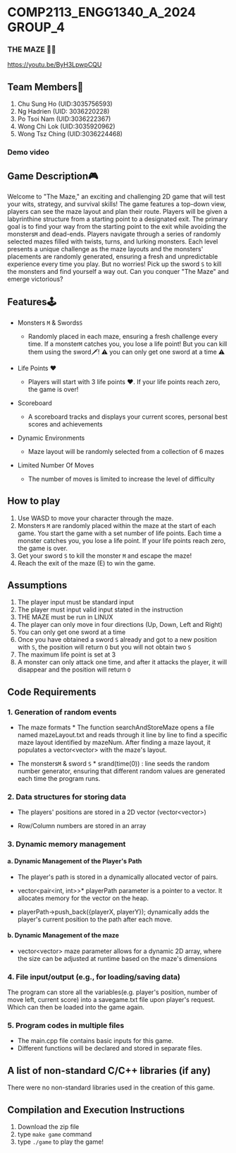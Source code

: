 # COMP2113_ENGG1340_A_2024 GROUP_4

### THE MAZE 🥷🏻
https://youtu.be/ByH3LpwpCQU

## Team Members👥
1. Chu Sung Ho (UID:3035756593)
2. Ng Hadrien (UID: 3036220228)
3. Po Tsoi Nam (UID:3036222367)
4. Wong Chi Lok (UID:3035920962)
5. Wong Tsz Ching (UID:3036224468)

### Demo video

## Game Description🎮
Welcome to "The Maze," an exciting and challenging 2D game that will test your wits, strategy, and survival skills! The game features a top-down view, players can see the maze layout and plan their route. Players will be given a labyrinthine structure from a starting point to a designated exit. The primary goal is to find your way from the starting point to the exit while avoiding the monsters`M` and dead-ends. Players navigate through a series of randomly selected mazes filled with twists, turns, and lurking monsters. Each level presents a unique challenge as the maze layouts and the monsters' placements are randomly generated, ensuring a fresh and unpredictable experience every time you play. But no worries! Pick up the sword `S` to kill the monsters and find yourself a way out. Can you conquer "The Maze" and emerge victorious?


## Features🕹
* Monsters `M` & Swords`S`
   * Randomly placed in each maze, ensuring a fresh challenge every time. If a monster`M` catches you, you lose a life point! But you can kill them using the sword🗡! ⚠ you can only get one sword at a time ⚠

* Life Points ❤️
   * Players will start with 3 life points ❤️. If your life points reach zero, the game is over!

* Scoreboard
   * A scoreboard tracks and displays your current scores, personal best scores and achievements

* Dynamic Environments
   * Maze layout will be randomly selected from a collection of 6 mazes

* Limited Number Of Moves
   * The number of moves is limited to increase the level of difficulty


## How to play 
1. Use WASD to move your character through the maze.
2. Monsters `M` are randomly placed within the maze at the start of each game. You start the game with a set number of life points. Each time a monster catches you, you lose a life point. If your life points reach zero, the game is over.
3. Get your sword `S` to kill the monster `M` and escape the maze!
4. Reach the exit of the maze (E) to win the game.

## Assumptions
1. The player input must be standard input
2. The player must input valid input stated in the instruction
3. THE MAZE must be run in LINUX
4. The player can only move in four directions (Up, Down, Left and Right)
5. You can only get one sword at a time 
6. Once you have obtained a sword `S` already and got to a new position with `S`, the position will return `O` but you will not obtain two `S`
7. The maximum life point is set at 3
8. A monster can only attack one time, and after it attacks the player, it will disappear and the position will return `O`


## Code Requirements 
### 1. Generation of random events
* The maze formats 
      * The function searchAndStoreMaze opens a file named mazeLayout.txt and reads through it line by line to find a specific maze layout identified by mazeNum. After finding a maze layout, it populates a vector<vector<string>> with the maze's layout.
  
* The monsters`M` & sword `S`
      * srand(time(0)) : line seeds the random number generator, ensuring that different random values are generated each time the program runs. 


### 2. Data structures for storing data
* The players' positions are stored in a 2D vector (vector<vector<string>>)

* Row/Column numbers are stored in an array


### 3. Dynamic memory management

#### a.  Dynamic Management of the Player's Path
* The player's path is stored in a dynamically allocated vector of pairs.
  
* vector<pair<int, int>>* playerPath parameter is a pointer to a vector. It allocates memory for the vector on the heap.
  
* playerPath->push_back({playerX, playerY}); dynamically adds the player's current position to the path after each move.

#### b. Dynamic Management of the maze
* vector<vector<string>> maze parameter allows for a dynamic 2D array, where the size can be adjusted at runtime based on the maze's dimensions


### 4. File input/output (e.g., for loading/saving data)
The program can store all the variables(e.g. player's position, number of move left, current score) into a savegame.txt file upon player's request. Which can then be loaded into the game again.


### 5. Program codes in multiple files
* The main.cpp file contains basic inputs for this game. 
* Different functions will be declared and stored in separate files.


## A list of non-standard C/C++ libraries (if any)
There were no non-standard libraries used in the creation of this game.


## Compilation and Execution Instructions
1. Download the zip file
2. type `make game` command
3. type `./game` to play the game!


